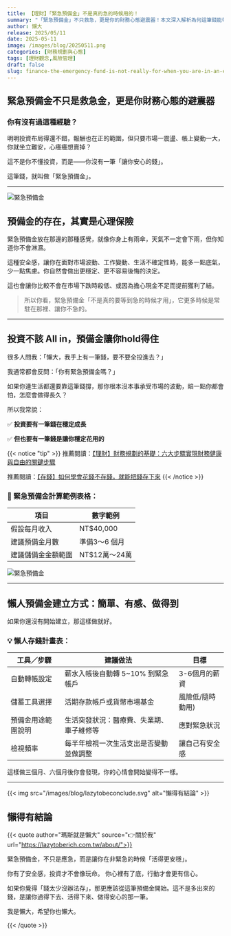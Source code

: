 ```yaml
---
title: 【理財】「緊急預備金」不是真的急的時候用的！
summary: "「緊急預備金」不只救急，更是你的財務心態避震器！本文深入解析為何這筆錢能帶來安心感，助你面對市場波動與生活不確定性時，做出更穩定的理財決策，並提供懶人建立緊急預備金的實用方法。"
author: 懶大
release: 2025/05/11
date: 2025-05-11
image: /images/blog/20250511.png
categories: [財務規劃與心態]
tags: [理財觀念,風險管理]
draft: false
slug: finance-the-emergency-fund-is-not-really-for-when-you-are-in-an-emergency
---
```

## 緊急預備金不只是救急金，更是你財務心態的避震器

### 你有沒有過這種經驗？

明明投資布局得還不錯，報酬也在正的範圍，但只要市場一震盪、帳上變動一大，你就坐立難安，心癢癢想賣掉？

這不是你不懂投資，而是——你沒有一筆「讓你安心的錢」。

這筆錢，就叫做「緊急預備金」。

---

![緊急預備金](https://images.unsplash.com/photo-1635247187021-ad5ab658bc5e?ixlib=rb-4.0.3&q=85&fm=jpg&crop=entropy&cs=srgb)

## 預備金的存在，其實是心理保險

緊急預備金放在那邊的那種感覺，就像你身上有雨傘，天氣不一定會下雨，但你知道你不會淋濕。

這種安全感，讓你在面對市場波動、工作變動、生活不確定性時，能多一點底氣，少一點焦慮。你自然會做出更穩定、更不容易後悔的決定。

這也會讓你比較不會在市場下跌時殺低、或因為擔心現金不足而提前獲利了結。

> 所以你看，緊急預備金「不是真的要等到急的時候才用」，它更多時候是常駐在那裡、讓你不急的。
> 



---

## 投資不該 All in，預備金讓你hold得住

很多人問我：「懶大，我手上有一筆錢，要不要全投進去？」

我通常都會反問：「你有緊急預備金嗎？」

如果你連生活都還要靠這筆錢撐，那你根本沒本事承受市場的波動，賠一點你都會怕，怎麼會做得長久？

所以我常說：

✅ **投資要有一筆錢在穩定成長**

✅ **但也要有一筆錢是讓你穩定花用的**

{{< notice "tip" >}}
推薦閱讀：[【理財】財務規劃的基礎：六大步驟實現財務健康與自由的關鍵步驟](https://lazytoberich.com.tw/blog/finance-the-basics-of-financial-planning-six-key-steps-to-achieve-financial-health-and-freedom/)

推薦閱讀：[【存錢】如何學會花錢不存錢，就能把錢存下來](https://lazytoberich.com.tw/blog/how-to-learn-to-spend-not-save-and-still-save-money/)
{{< /notice >}}

### 🔧 緊急預備金計算範例表格：

| 項目        | 數字範例        | 
|-----------|-------------|
| 假設每月收入    | NT\$40,000  | 
| 建議預備金月數   | 準備3～6 個月    |
| 建議儲備金金額範圍 | NT\$12萬～24萬 |


![緊急預備金](https://images.unsplash.com/photo-1580115465903-0e4a824a4e9a?ixlib=rb-4.1.0&q=85&fm=jpg&crop=entropy&cs=srgb)

---

## 懶人預備金建立方式：簡單、有感、做得到

如果你還沒有開始建立，那這樣做就好。

### 💡 懶人存錢計畫表：

| **工具／步驟**     | **建議做法**                | **目標**    |
| --------- |---------------------|-----------|
| 自動轉帳設定    | 薪水入帳後自動轉 5~10% 到緊急帳戶| 3-6個月的薪資  |
| 儲蓄工具選擇    | 活期存款帳戶或貨幣市場基金| 風險低/隨時動用) |
| 預備金用途範圍說明 | 生活突發狀況：醫療費、失業期、車子維修等| 應對緊急狀況    |
| 檢視頻率      | 每半年檢視一次生活支出是否變動並做調整 | 讓自己有安全感   |

這樣做三個月、六個月後你會發現，你的心情會開始變得不一樣。

---

{{< img src="/images/blog/lazytobeconclude.svg" alt="懶得有結論" >}}

## 懶得有結論

{{< quote author="瑪斯就是懶大" source="👉關於我" url="https://lazytoberich.com.tw/about/">}}

緊急預備金，不只是應急，而是讓你在非緊急的時候「活得更安穩」。

你有了安全感，投資才不會像玩命。
你心裡有了底，行動才會更有信心。

如果你覺得「錢太少沒辦法存」，那更應該從這筆預備金開始。這不是多出來的錢，是讓你過得下去、活得下來、做得安心的那一筆。

我是懶大，希望你也懶大。

{{< /quote >}}
